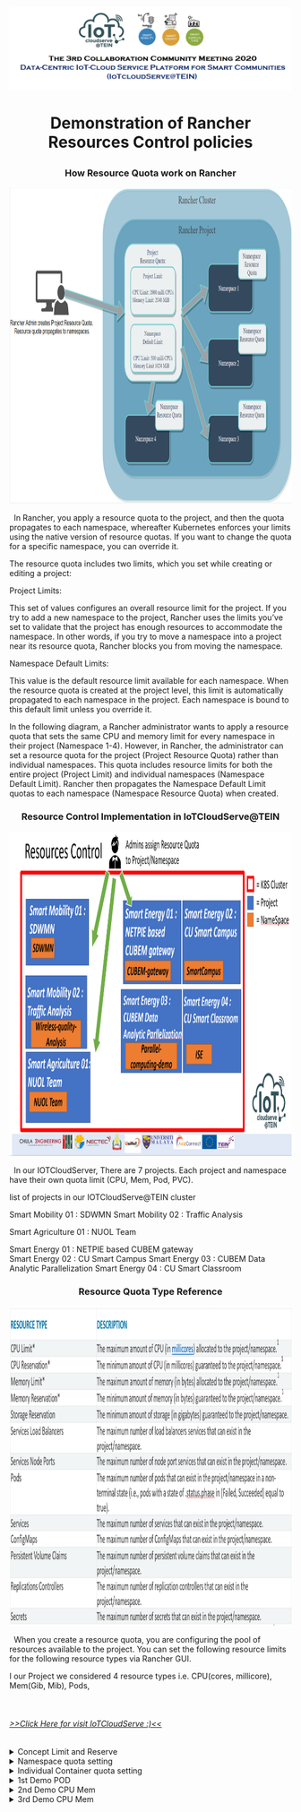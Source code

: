 ![Heading Collaboration](https://github.com/IoTcloudServe/the-3rd-collaboration-community-meeting/blob/master/Agenda/Heading.png)

<h1>
<p align="center">
<strong> Demonstration of Rancher Resources Control policies </strong>
<p align="center">
</h1> 

<h3>
<p align="center">
<strong> How Resource Quota work on Rancher </strong>
<p align="center">
</h3> 
 
<p align="center">
  <img width="863" height="563" src="/Presentation_program/4_Demonstration_of_Rancher_Resource/presentation_material/Rancher_quota.PNG"/>
</p>

&nbsp;  In Rancher, you apply a resource quota to the project, and then the quota propagates to each namespace, whereafter Kubernetes enforces your limits using the native version of resource quotas. If you want to change the quota for a specific namespace, you can override it.

The resource quota includes two limits, which you set while creating or editing a project:

Project Limits:

This set of values configures an overall resource limit for the project. If you try to add a new namespace to the project, Rancher uses the limits you’ve set to validate that the project has enough resources to accommodate the namespace. In other words, if you try to move a namespace into a project near its resource quota, Rancher blocks you from moving the namespace.

Namespace Default Limits:

This value is the default resource limit available for each namespace. When the resource quota is created at the project level, this limit is automatically propagated to each namespace in the project. Each namespace is bound to this default limit unless you override it.

In the following diagram, a Rancher administrator wants to apply a resource quota that sets the same CPU and memory limit for every namespace in their project (Namespace 1-4). However, in Rancher, the administrator can set a resource quota for the project (Project Resource Quota) rather than individual namespaces. This quota includes resource limits for both the entire project (Project Limit) and individual namespaces (Namespace Default Limit). Rancher then propagates the Namespace Default Limit quotas to each namespace (Namespace Resource Quota) when created.

<h3>
<p align="center">
<strong> Resource Control Implementation in IoTCloudServe@TEIN  </strong>
</p>
</h3>
 
<p align="center">
  <img width="863" height="580" src="/Presentation_program/4_Demonstration_of_Rancher_Resource/presentation_material/Resource Control.PNG"/>
</p>

&nbsp; In our IOTCloudServer, There are 7 projects. Each project and namespace have their own quota limit (CPU, Mem, Pod, PVC).

list of projects in our IOTCloudServe@TEIN cluster

Smart Mobility 01 : SDWMN
Smart Mobility 02 : Traffic Analysis

Smart Agriculture 01 : NUOL Team

Smart Energy 01 : NETPIE based CUBEM gateway  
Smart Energy 02 : CU Smart Campus
Smart Energy 03 : CUBEM Data Analytic Parallelization
Smart Energy 04 : CU Smart Classroom

<h3>
<p align="center">
<strong> Resource Quota Type Reference </strong>
</p>
</h3>

<p align="center">
  <img width="863" height="570" src="/Presentation_program/4_Demonstration_of_Rancher_Resource/presentation_material/Parameters.PNG"/>
</p>

&nbsp; When you create a resource quota, you are configuring the pool of resources available to the project. You can set the following resource limits for the following resource types via Rancher GUI.

I our Project we considered 4 resource types i.e. CPU(cores, millicore), Mem(Gib, Mib), Pods,  


  
&nbsp; 

<h6><a href="https://202.28.193.103">>>Click Here for visit IoTCloudServe :)<<</a></h6>

</details>

<details>
    <summary>Concept Limit and Reserve</summary>
    <p align="center">
  <img width="300" height="280" src="/Presentation_program/4_Demonstration_of_Rancher_Resource/presentation_material/Lim&Req.PNG"/>
</p>
  
&nbsp; Requests and limits are the mechanisms Kubernetes uses to control resources such as CPU and memory. Requests are what the container is guaranteed to get. If a container requests a resource, Kubernetes will only schedule it on a node that can give it that resource. Limits, on the other hand, make sure a container never goes above a certain value. The container is only allowed to go up to the limit, and then it is restricted.

It is important to remember that the limit can never be lower than the request. If you try this, Kubernetes will throw an error and won’t let you run the container.

Requests and limits are on a per-container basis. While Pods usually contain a single container, it’s common to see Pods with multiple containers as well. Each container in the Pod gets its own individual limit and request, but because Pods are always scheduled as a group, you need to add the limits and requests for each container together to get an aggregate value for the Pod.

To control what requests and limits a container can have, you can set quotas at the Container level and at the Namespace level. If you want to learn more about Namespaces, see this previous installment from our blog series!

Let’s see how these work.
</details>


</details>

<details>
    <summary> Namespace quota setting </summary>
    <p align="center">
  <img width="300" height="300" src="/Presentation_program/4_Demonstration_of_Rancher_Resource/presentation_material/example.PNG"/>
</p>
  
&nbsp; 

From this Example 

there are four configuration in this yaml file 

requests.cpu is the maximum combined CPU requests in millicores for all the containers in the Namespace. In the above example, you can have 50 containers with 10m requests, five containers with 100m requests, or even one container with a 500m request. As long as the total requested CPU in the Namespace is less than 500m!

requests.memory is the maximum combined Memory requests for all the containers in the Namespace. In the above example, you can have 50 containers with 500MiB requests, five containers with 100MiB CPU requests, or even a single container with a 500MiB request. As long as the total requested Memory in the Namespace is less than 500MiB!

limits.cpu is the maximum combined CPU limits for all the containers in the Namespace. It’s just like requests.cpu but for the limit.

limits.memory is the maximum combined Memory limits for all containers in the Namespace. It’s just like requests.memory but for the limit.

If you are using a production and development Namespace (in contrast to a Namespace per team or service), a common pattern is to put no quota on the production Namespace and strict quotas on the development Namespace. This allows production to take all the resources it needs in case of a spike in traffic.

</details>


</details>

<details>
    <summary> Individual Container quota setting </summary>
    <p align="center">
  <img width="300" height="360" src="/Presentation_program/4_Demonstration_of_Rancher_Resource/presentation_material/LimRange.PNG"/> </p>
  
&nbsp; 

Unlike a Quota, which looks at the Namespace as a whole, a LimitRange applies to an individual container. This can help prevent people from creating super tiny or super large containers inside the Namespace.

Looking at this example, you can see there are four sections. Again, setting each of these sections is optional.

The default section sets up the default limits for a container in a pod. If you set these values in the limitRange, any containers that don’t explicitly set these themselves will get assigned the default values.

The defaultRequest section sets up the default requests for a container in a pod. If you set these values in the limitRange, any containers that don’t explicitly set these themselves will get assigned the default values.

The max section will set up the maximum limits that a container in a Pod can set. The default section cannot be higher than this value. Likewise, limits set on a container cannot be higher than this value. It is important to note that if this value is set and the default section is not, any containers that don’t explicitly set these values themselves will get assigned the max values as the limit.

The min section sets up the minimum Requests that a container in a Pod can set. The defaultRequest section cannot be lower than this value. Likewise, requests set on a container cannot be lower than this value either. It is important to note that if this value is set and the defaultRequest section is not, the min value becomes the defaultRequest value too.


</details>

<details>
    <summary> 1st Demo POD </summary>
      
&nbsp; In this Demo, I showed that I could set POD quota. 

I will configured quota resource in the namespace to limit the number of pod in the namespace 

the configured file (.ymal) is shown below : 

<p align="center">
  <img width="300" height="280" src="/Presentation_program/4_Demonstration_of_Rancher_Resource/presentation_material/pod.PNG"/> </p>

as you can see from .yaml Type : ResourceQuota (it means that we applied this quota to the namespace)

pod: "6" means "in this namespace, there should not be more than 6 pods" .


<h6><a href="https://202.28.193.103">>>Live Demo via IoTCloudServe :)<<</a></h6>



</details>

<details>
    <summary> 2nd Demo CPU Mem </summary>
      
&nbsp; This Demo shows how admins can limit&request cpu mem on the container level. we are going to show that by our quota configuration, even if containers consume cpu mem resources over the specified quota Limit, the user can not uses the resources more than limit.

Deploy Configuration file (.ymal) we deploy test workload for cpu and mem stress test and also set the specific quota.

<p align="center">
  <img width="300" height="280" src="/Presentation_program/4_Demonstration_of_Rancher_Resource/presentation_material/quota-mem-cpu.PNG"/> </p>

looking at this file we reserve the mem and cpu (600Mb and 400 millicores) and set the maximum quota to 800 Mb and 800 millicores" .

<p align="center">
  <img width="760" height="565" src="/Presentation_program/4_Demonstration_of_Rancher_Resource/presentation_material/Gafana.PNG"/> </p>


As you can see from Gafana, the quota is being implemented



<h6><a href="https://202.28.193.103">>>Live Demo via IoTCloudServe :)<<</a></h6>



</details>


<details>
    <summary> 3rd Demo CPU Mem </summary>
      
&nbsp; The purpose of Demo is to shows admins can limit&request the storage claim on in the nameSpace 

Configuration file (.ymal) 

<p align="center">
  <img width="300" height="250" src="/Presentation_program/4_Demonstration_of_Rancher_Resource/presentation_material/pvc.PNG"/> </p>

from this file, we set the persistentvolumeclaims to 2, it means that in this namespace the user can claim only 2 times. requests.storage: 10 Gi means that in the namespace total pvc claims must not be exceeded 10 Gi.


<h6><a href="https://202.28.193.103">>>Live Demo via IoTCloudServe :)<<</a></h6>



</details>




